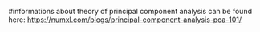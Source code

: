 #informations about theory of principal component analysis can be found here:
https://numxl.com/blogs/principal-component-analysis-pca-101/

